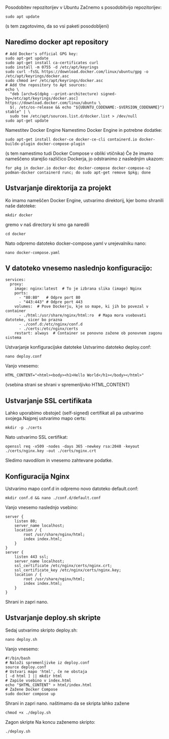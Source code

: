 Posodobitev repozitorijev v Ubuntu
Začnemo s posodobitvijo repozitorijev:
```
sudo apt update
```
(s tem zagotovimo, da so vsi paketi posodobljeni)
## Naredimo docker apt repository
```
# Add Docker's official GPG key:
sudo apt-get update
sudo apt-get install ca-certificates curl
sudo install -m 0755 -d /etc/apt/keyrings
sudo curl -fsSL https://download.docker.com/linux/ubuntu/gpg -o /etc/apt/keyrings/docker.asc
sudo chmod a+r /etc/apt/keyrings/docker.asc
# Add the repository to Apt sources:
echo \
  "deb [arch=$(dpkg --print-architecture) signed-by=/etc/apt/keyrings/docker.asc] https://download.docker.com/linux/ubuntu \
  $(. /etc/os-release && echo "${UBUNTU_CODENAME:-$VERSION_CODENAME}") stable" | \
  sudo tee /etc/apt/sources.list.d/docker.list > /dev/null
sudo apt-get update
```
Namestitev Docker Engine
Namestimo Docker Engine in potrebne dodatke:
```
sudo apt-get install docker-ce docker-ce-cli containerd.io docker-buildx-plugin docker-compose-plugin
```
(s tem namestimo tudi Docker Compose v obliki vtičnika)
Če že imamo nameščeno starejšo različico Dockerja, jo odstranimo z naslednjim ukazom:
```
for pkg in docker.io docker-doc docker-compose docker-compose-v2 podman-docker containerd runc; do sudo apt-get remove $pkg; done
```
## Ustvarjanje direktorija za projekt
Ko imamo nameščen Docker Engine, ustvarimo direktorij, kjer bomo shranili naše datoteke:
```
mkdir docker
```
gremo v naš directory ki smo ga naredili
```
cd docker
```
Nato odpremo datoteko docker-compose.yaml v urejevalniku nano:
```
nano docker-compose.yaml
```
## V datoteko vnesemo naslednjo konfiguracijo:
```
services:
  proxy:
    image: nginx:latest  # To je izbrana slika (image) Nginx
    ports:
      - "80:80"   # Odpre port 80
      - "443:443" # Odpre port 443
    volumes:  # Pove Dockerju, kje so mape, ki jih bo povezal v container
      - ./html:/usr/share/nginx/html:ro  # Mapa mora vsebovati datoteke, sicer bo prazna
      - ./conf.d:/etc/nginx/conf.d
      - ./certs:/etc/nginx/certs
    restart: always  # Container se ponovno zažene ob ponovnem zagonu sistema
```
Ustvarjanje konfiguracijske datoteke
Ustvarimo datoteko deploy.conf:
```
nano deploy.conf
```
Vanjo vnesemo:
```
HTML_CONTENT="<html><body><h1>Hello World</h1></body></html>"
```
(vsebina strani se shrani v spremenljivko HTML_CONTENT)
## Ustvarjanje SSL certifikata
Lahko uporabimo obstoječ (self-signed) certifikat ali pa ustvarimo svojega.Najprej ustvarimo mapo certs:
```
mkdir -p ./certs
```
Nato ustvarimo SSL certifikat:
```
openssl req -x509 -nodes -days 365 -newkey rsa:2048 -keyout ./certs/nginx.key -out ./certs/nginx.crt
```
Sledimo navodilom in vnesemo zahtevane podatke.
## Konfiguracija Nginx
Ustvarimo mapo conf.d in odpremo novo datoteko default.conf:
```
mkdir conf.d && nano ./conf.d/default.conf
```
Vanjo vnesemo naslednjo vsebino:
```
server {
    listen 80;
    server_name localhost;
    location / {
        root /usr/share/nginx/html;
        index index.html;
    }
}
server {
    listen 443 ssl;
    server_name localhost;
    ssl_certificate /etc/nginx/certs/nginx.crt;
    ssl_certificate_key /etc/nginx/certs/nginx.key;
    location / {
        root /usr/share/nginx/html;
        index index.html;
    }
}
```
Shrani in zapri nano.
## Ustvarjanje deploy.sh skripte
Sedaj ustvarimo skripto deploy.sh:
```
nano deploy.sh
```
Vanjo vnesemo:
```
#!/bin/bash
# Naloži spremenljivke iz deploy.conf
source deploy.conf
# Ustvari mapo 'html', če ne obstaja
[ -d html ] || mkdir html
# Zapiše vsebino v index.html
echo "$HTML_CONTENT" > html/index.html
# Zažene Docker Compose
sudo docker compose up
```
Shrani in zapri nano.
naštimamo da se skripta lahko zažene
```
chmod +x ./deploy.sh
```
Zagon skripte
Na koncu zaženemo skripto:
```
./deploy.sh
```
